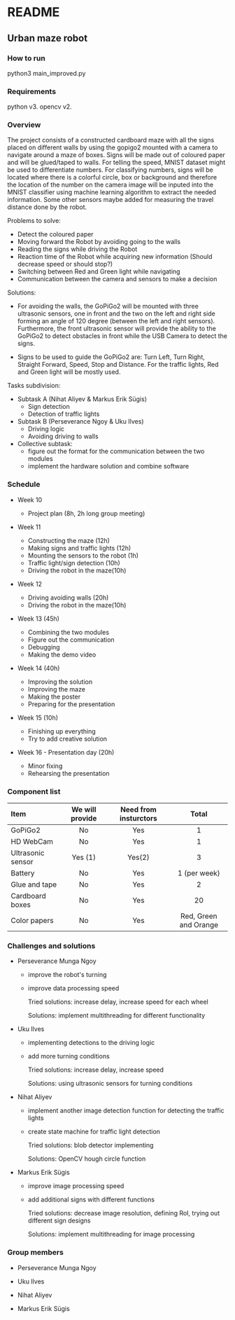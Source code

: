 # README #

## Urban maze robot ##

### How to run ###
python3 main_improved.py

### Requirements ###
python v3.
opencv v2.

### Overview ###
The project consists of a  constructed cardboard maze with all the signs placed on 
different walls by using the gopigo2 mounted with a camera to navigate around a maze of boxes. 
Signs will be made out of coloured paper and will be glued/taped to walls. For telling the speed, 
MNIST dataset might be used to differentiate numbers. For classifying numbers, signs will be located
where there is a colorful circle, box or background and therefore the location of the number on the camera 
image will be inputed into the MNIST classifier using machine learning algorithm to extract the needed 
information. Some other sensors maybe added for measuring the travel distance done by the robot.

Problems to solve:

* Detect the coloured paper
* Moving forward the Robot by avoiding going to the walls
* Reading the signs while driving the Robot
* Reaction time of the Robot while acquiring new information (Should decrease speed or should stop?)
* Switching between Red and Green light while navigating
* Communication between the camera and sensors to make a decision

Solutions:

* For avoiding the walls, the GoPiGo2 will be mounted with three ultrasonic sensors, 
  one in front and the two on the left and right side forming an angle of 120 degree 
  (between the left and right sensors). Furthermore, the front ultrasonic sensor will 
  provide the ability to the GoPiGo2 to detect obstacles in front while the USB Camera 
  to detect the signs.

* Signs to be used to guide the GoPiGo2 are: Turn Left, Turn Right, Straight Forward, 
  Speed, Stop and Distance. For the traffic lights, Red and Green light will be mostly used.
 
Tasks subdivision:

* Subtask A (Nihat Aliyev & Markus Erik Sügis)
	- Sign detection
	- Detection of traffic lights
* Subtask B (Perseverance Ngoy & Uku Ilves)
	- Driving logic
	- Avoiding driving to walls
* Collective subtask:
	- figure out the format for the communication between the two modules
	- implement the hardware solution and combine software

### Schedule ###

* Week 10
	- Project plan (8h, 2h long group meeting)
* Week 11
	- Constructing the maze (12h)
	- Making signs and traffic lights (12h)
	- Mounting the sensors to the robot (1h)
	- Traffic light/sign detection (10h)
	- Driving the robot in the maze(10h)
* Week 12
	- Driving avoiding walls (20h)
	- Driving the robot in the maze(10h)


* Week 13 (45h)
	- Combining the two modules
	- Figure out the communication
	- Debugging
	- Making the demo video
* Week 14 (40h)
	- Improving the solution
	- Improving the maze
	- Making the poster 
	- Preparing for the presentation
* Week 15 (10h)
	- Finishing up everything 
	- Try to add creative solution

* Week 16 - Presentation day (20h)
	- Minor fixing
	- Rehearsing the presentation

### Component list ###

| Item       | We will provide | Need from insturctors | Total |
| :----------------- |:-----------------: | :-----------------: | :-----------------: |
| GoPiGo2       | No      |   Yes    |    1     |
| HD WebCam     |    No      |   Yes   |     1   |
| Ultrasonic sensor |    Yes (1)    |   Yes(2)    |     3    |
| Battery        |   No       |    Yes      |   1 (per week)  |
| Glue and tape  |     No     |     Yes      |      2        |
| Cardboard boxes |     No       |    Yes     |      20       |
| Color papers  |   No        |     Yes     | Red, Green and Orange |


### Challenges and solutions ###

* Perseverance Munga Ngoy

	- improve the robot's turning 

	- improve data processing speed

	  Tried solutions: increase delay, increase speed for each wheel

	  Solutions: implement multithreading for different functionality

* Uku Ilves

	- implementing detections to the driving logic

	- add more turning conditions

	  Tried solutions: increase delay, increase speed

	  Solutions: using ultrasonic sensors for turning conditions

* Nihat Aliyev

	- implement another image detection function for detecting the traffic lights

	- create state machine for traffic light detection

	  Tried solutions: blob detector implementing

	  Solutions: OpenCV hough circle function

* Markus Erik Sügis

	- improve image processing speed

	- add additional signs with different functions

	  Tried solutions: decrease image resolution, defining RoI, trying out different sign designs

	  Solutions: implement multithreading for image processing


### Group members ###

* Perseverance Munga Ngoy

* Uku Ilves

* Nihat Aliyev

* Markus Erik Sügis


